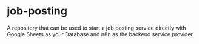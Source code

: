 # job-posting
A repository that can be used to start a job posting service directly with Google Sheets as your Database and n8n as the backend service provider
